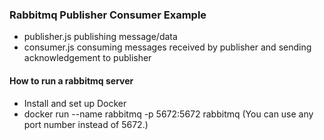 ### Rabbitmq Publisher Consumer Example
- publisher.js publishing message/data
- consumer.js consuming messages received by publisher and sending acknowledgement to publisher

#### How to run a rabbitmq server 
- Install and set up Docker
- docker run --name rabbitmq -p 5672:5672 rabbitmq  (You can use any port number instead of 5672.)
